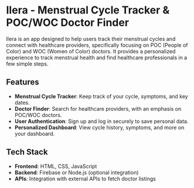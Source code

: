 # Ilera - Menstrual Cycle Tracker & POC/WOC Doctor Finder

Ilera is an app designed to help users track their menstrual cycles and connect with healthcare providers, specifically focusing on POC (People of Color) and WOC (Women of Color) doctors. It provides a personalized experience to track menstrual health and find healthcare professionals in a few simple steps.

## Features

- **Menstrual Cycle Tracker**: Keep track of your cycle, symptoms, and key dates.
- **Doctor Finder**: Search for healthcare providers, with an emphasis on POC/WOC doctors.
- **User Authentication**: Sign up and log in securely to save personal data.
- **Personalized Dashboard**: View cycle history, symptoms, and more on your dashboard.

## Tech Stack

- **Frontend**: HTML, CSS, JavaScript
- **Backend**: Firebase or Node.js (optional integration)
- **APIs**: Integration with external APIs to fetch doctor listings
